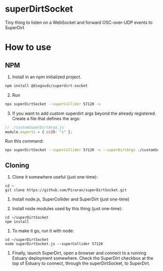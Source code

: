 # superDirtSocket

Tiny thing to listen on a WebSocket and forward OSC-over-UDP events to SuperDirt

# How to use

## NPM

1. Install in an npm initialized project.

```sh
npm install @diegovdc/superdirt-socket
```

2. Run

```sh
npx superDirtSocket --superCollider 57120 -v
```

3. If you want to add custom superdirt args beyond the already registered.
   Create a file that defines the args:

```js
// ./customSuperDirtArgs.js
module.exports = { cc20: "i" };
```

Run this command:

```sh
npx superDirtSocket --superCollider 57120 -v --superDirtArgs ./customSuperDirtArgs.js
```

## Cloning

1. Clone it somewhere useful (just one-time):

```
cd ~
git clone https://github.com/Piraran/superDirtSocket.git
```

1. Install node.js, SuperCollider and SuperDirt (just one-time)

2. Install node modules used by this thing (just one-time):

```
cd ~/superDirtSocket
npm install
```

1. To make it go, run it with node:

```
cd ~/superDirtSocket
node superDirtSocket.js --superCollider 57120
```

1. Finally, launch SuperDirt, open a browser and connect to a running Estuary deployment somewhere. Check the SuperDirt checkbox at the top of Estuary to connect, through the superDirtSocket, to SuperDirt.
